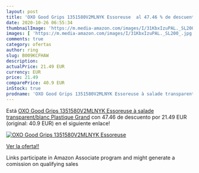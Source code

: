 ```yaml
---
layout: post
title: 'OXO Good Grips 1351580V2MLNYK Essoreuse  al 47.46 % de descuento'
date: 2020-10-26 06:55:34
thumbnailImage: 'https://m.media-amazon.com/images/I/31KbxIzuPAL._SL200_.jpg'
images: [ 'https://m.media-amazon.com/images/I/31KbxIzuPAL._SL200_.jpg' ]
comments: true
category: ofertas
author: ring
slug: B009KCFHAW
description:
actualPrice: 21.49 EUR
currency: EUR
price: 21.49
comparePrice: 40.9 EUR
inStock: true
prodname: 'OXO Good Grips 1351580V2MLNYK Essoreuse à salade transparent/blanc  Plastique  Grand'
---
```


Está [OXO Good Grips 1351580V2MLNYK Essoreuse à salade transparent/blanc  Plastique  Grand](https://www.amazon.fr/dp/B009KCFHAW/?tag=tolees0d-21) con 47.46 de descuento por 21.49 EUR (original: 40.9 EUR) en el siguiente enlace!

[![OXO Good Grips 1351580V2MLNYK Essoreuse ](https://m.media-amazon.com/images/I/31KbxIzuPAL._SL200_.jpg)](https://www.amazon.fr/dp/B009KCFHAW/?tag=tolees0d-21)

[Ver la oferta!!](https://www.amazon.fr/dp/B009KCFHAW/?tag=tolees0d-21)

Links participate in Amazon Associate program and might generate a comission on qualifying sales


